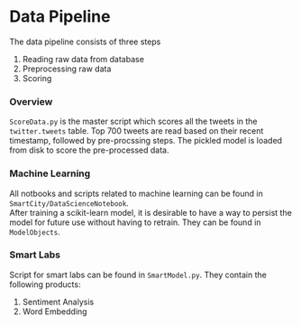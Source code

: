# Data Pipeline

The data pipeline consists of three steps  
1. Reading raw data from database  
2. Preprocessing raw data  
3. Scoring  

### Overview
`ScoreData.py` is the master script  which scores all the tweets in the `twitter.tweets` table. Top 700 tweets are read based on their recent timestamp, followed by pre-procssing steps. The pickled model is loaded from disk to score the pre-processed data. 

### Machine Learning
All notbooks and scripts related to machine learning can be found in `SmartCity/DataScienceNotebook`.  
After training a scikit-learn model, it is desirable to have a way to persist the model for future use without having to retrain. They can be found in `ModelObjects`.  

### Smart Labs 
Script for smart labs can be found in `SmartModel.py`. They contain the following products:
1. Sentiment Analysis
2. Word Embedding
